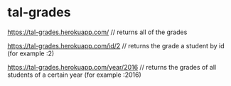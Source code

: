 # tal-grades

https://tal-grades.herokuapp.com/ // returns all of the grades

https://tal-grades.herokuapp.com/id/2 // returns the grade a student by id (for example :2)

https://tal-grades.herokuapp.com/year/2016 // returns the grades of all students of a certain year (for example :2016)
